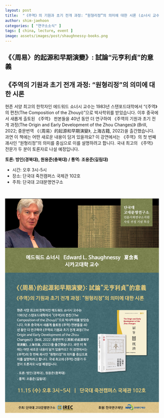 ```yaml
---
layout: post
title:  "《주역》의 기원과 초기 전개 과정: “원형리정”의 의미에 대한 시론 (쇼너시 교수 특강 1)"
author: shim-jaehoon
categories: [ "연구소소식" ] 
tags: [ china, lecture, event ] 
image: assets/images/post/shaughnessy-books.png
---
```


## 《〈周易〉的起源和早期演變》: 試論“元亨利貞”的意義
## 《주역의 기원과 초기 전개 과정: “원형리정”의 의미에 대한 시론

현존 서양 최고의 한학자인 에드워드 쇼너시 교수는 1983년 스탠포드대학에서 “《주역》의 편찬(The Composition of the Zhouyi)”으로 박사학위를 받았습니다. 이후 중국에서 새롭게 출토된 《주역》 판본들을 40년 동안 더 연구하여 《주역의 기원과 초기 전개 과정(The Origin and Early Development of the Zhou Changes)》 (Brill, 2022; 중문번역 《〈周易〉的起源和早期演變》, 上海古籍, 2022)을 출간했습니다. 과연 이 책에는 어떤 새로운 내용이 담겨 있을까요? 이 강연에서는 《주역》의 첫 번째 괘사인 “원형리정”의 의미를 중심으로 이를 설명하려고 합니다. 국내 최고의 《주역》 전문가 두 분이 토론자로 나설 예정입니다.

__토론: 방인(경북대), 원용준(충북대) / 통역: 조용준(길림대)__

- 시간: 오후 3시-5시
- 장소: 단국대 죽전캠퍼스 국제관 102호
- 주최: 단국대 고대문명연구소

<br>

![](/assets/images/post/special-lecture-dankook-haughnessy-20231115.jpg)
